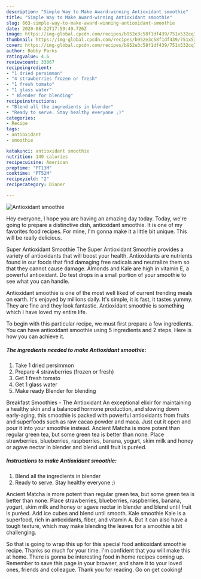 ```yaml
---
description: "Simple Way to Make Award-winning Antioxidant smoothie"
title: "Simple Way to Make Award-winning Antioxidant smoothie"
slug: 663-simple-way-to-make-award-winning-antioxidant-smoothie
date: 2020-08-22T17:59:49.726Z
image: https://img-global.cpcdn.com/recipes/b952e3c58f1df439/751x532cq70/antioxidant-smoothie-recipe-main-photo.jpg
thumbnail: https://img-global.cpcdn.com/recipes/b952e3c58f1df439/751x532cq70/antioxidant-smoothie-recipe-main-photo.jpg
cover: https://img-global.cpcdn.com/recipes/b952e3c58f1df439/751x532cq70/antioxidant-smoothie-recipe-main-photo.jpg
author: Bobby Parks
ratingvalue: 4.6
reviewcount: 33067
recipeingredient:
- "1 dried persimmon"
- "4 strawberries frozen or fresh"
- "1 fresh tomato"
- "1 glass water"
- " Blender for blending"
recipeinstructions:
- "Blend all the ingredients in blender"
- "Ready to serve. Stay healthy everyone ;)"
categories:
- Recipe
tags:
- antioxidant
- smoothie

katakunci: antioxidant smoothie 
nutrition: 149 calories
recipecuisine: American
preptime: "PT13M"
cooktime: "PT52M"
recipeyield: "2"
recipecategory: Dinner

---
```



![Antioxidant smoothie](https://img-global.cpcdn.com/recipes/b952e3c58f1df439/751x532cq70/antioxidant-smoothie-recipe-main-photo.jpg)

Hey everyone, I hope you are having an amazing day today. Today, we're going to prepare a distinctive dish, antioxidant smoothie. It is one of my favorites food recipes. For mine, I'm gonna make it a little bit unique. This will be really delicious.

Super Antioxidant Smoothie The Super Antioxidant Smoothie provides a variety of antioxidants that will boost your health. Antioxidants are nutrients found in our foods that find damaging free radicals and neutralize them so that they cannot cause damage. Almonds and Kale are high in vitamin E, a powerful antioxidant. Do test drops in a small portion of your smoothie to see what you can handle.

Antioxidant smoothie is one of the most well liked of current trending meals on earth. It's enjoyed by millions daily. It's simple, it is fast, it tastes yummy. They are fine and they look fantastic. Antioxidant smoothie is something which I have loved my entire life.


To begin with this particular recipe, we must first prepare a few ingredients. You can have antioxidant smoothie using 5 ingredients and 2 steps. Here is how you can achieve it.

<!--inarticleads1-->

##### The ingredients needed to make Antioxidant smoothie:

1. Take 1 dried persimmon
1. Prepare 4 strawberries (frozen or fresh)
1. Get 1 fresh tomato
1. Get 1 glass water
1. Make ready  Blender for blending


Breakfast Smoothies - The Antioxidant An exceptional elixir for maintaining a healthy skin and a balanced hormone production, and slowing down early-aging, this smoothie is packed with powerful antioxidants from fruits and superfoods such as raw cacao powder and maca. Just cut it open and pour it into your smoothie instead. Ancient Matcha is more potent than regular green tea, but some green tea is better than none. Place strawberries, blueberries, raspberries, banana, yogurt, skim milk and honey or agave nectar in blender and blend until fruit is puréed. 

<!--inarticleads2-->

##### Instructions to make Antioxidant smoothie:

1. Blend all the ingredients in blender
1. Ready to serve. Stay healthy everyone ;)


Ancient Matcha is more potent than regular green tea, but some green tea is better than none. Place strawberries, blueberries, raspberries, banana, yogurt, skim milk and honey or agave nectar in blender and blend until fruit is puréed. Add ice cubes and blend until smooth. Kale smoothie Kale is a superfood, rich in antioxidants, fiber, and vitamin A. But it can also have a tough texture, which may make blending the leaves for a smoothie a bit challenging. 

So that is going to wrap this up for this special food antioxidant smoothie recipe. Thanks so much for your time. I'm confident that you will make this at home. There is gonna be interesting food in home recipes coming up. Remember to save this page in your browser, and share it to your loved ones, friends and colleague. Thank you for reading. Go on get cooking!

